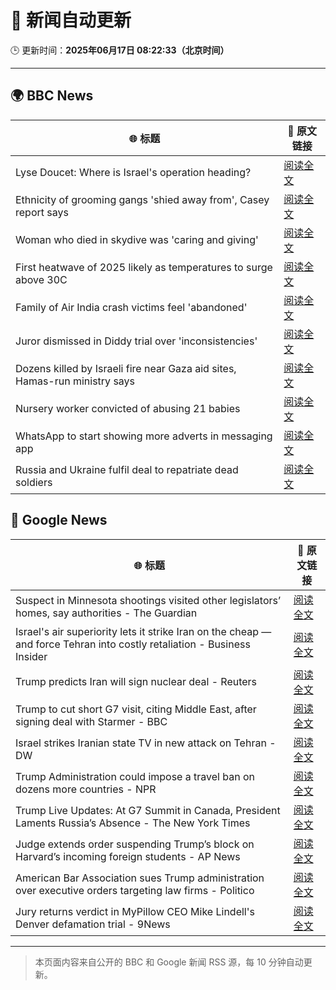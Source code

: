 # 🧠 新闻自动更新

🕒 更新时间：**2025年06月17日 08:22:33（北京时间）**

---

## 🌍 BBC News

| 🌐 标题 | 🔗 原文链接 |
|--------|-------------|
| Lyse Doucet: Where is Israel's operation heading? | [阅读全文](https://www.bbc.com/news/articles/ce829v2qzyro) |
| Ethnicity of grooming gangs 'shied away from', Casey report says | [阅读全文](https://www.bbc.com/news/articles/clynyyqdnrdo) |
| Woman who died in skydive was 'caring and giving' | [阅读全文](https://www.bbc.com/news/articles/cy4e4jmzep4o) |
| First heatwave of 2025 likely as temperatures to surge above 30C | [阅读全文](https://www.bbc.com/weather/articles/c4grg1w2xr7o) |
| Family of Air India crash victims feel 'abandoned' | [阅读全文](https://www.bbc.com/news/articles/c5y0lwreg9qo) |
| Juror dismissed in Diddy trial over 'inconsistencies' | [阅读全文](https://www.bbc.com/news/articles/ckg4gg626p2o) |
| Dozens killed by Israeli fire near Gaza aid sites, Hamas-run ministry says | [阅读全文](https://www.bbc.com/news/articles/cg7177gpr17o) |
| Nursery worker convicted of abusing 21 babies | [阅读全文](https://www.bbc.com/news/articles/clylww5ykkvo) |
| WhatsApp to start showing more adverts in messaging app | [阅读全文](https://www.bbc.com/news/articles/cn5y07yqg5do) |
| Russia and Ukraine fulfil deal to repatriate dead soldiers | [阅读全文](https://www.bbc.com/news/articles/cgeqddw1v1do) |

## 📰 Google News

| 🌐 标题 | 🔗 原文链接 |
|--------|-------------|
| Suspect in Minnesota shootings visited other legislators’ homes, say authorities - The Guardian | [阅读全文](https://news.google.com/rss/articles/CBMiogFBVV95cUxPaWlvbzRlTWRKelRxRk1NTTBfeEwxSGxKejhQdm1JNXJFc2ZtRS14SXBYS20wQ2lLdHkwdFlkYmdUNDFqZzFESXNfYXp3dTNrazVXd2ltYVI2bW1CQWhWLUtnM2s0WnlaUmw5Sk5YcXR0RlYtQUVNR2RQM3BBSDZsLTNyZGE4M1lLam9HVkZxTTB0MTZCZ3ctaEotZmo2ODV5LVE?oc=5) |
| Israel's air superiority lets it strike Iran on the cheap — and force Tehran into costly retaliation - Business Insider | [阅读全文](https://news.google.com/rss/articles/CBMiqgFBVV95cUxQWTVJbjZldU1wSXdDZXJBTDdyRzdYazNiLXQzU2xRMWNGSFU0Vm91WkFvT05WVW5xa2UyVUdoaGd4OVhLaTBpb2Z0UEJYWk96WUhwelBfbVJVUE1TWlJESEQ5SkFoWW5ZMy02eG1YeFhEWGktQTJqNVFNck9iWTJMMjZXYmNvb0dQQ19YaF8zV21Ed01Ta0ctU2MyWTN0dlNWVXpfQkllc0hOZw?oc=5) |
| Trump predicts Iran will sign nuclear deal - Reuters | [阅读全文](https://news.google.com/rss/articles/CBMinAFBVV95cUxPZ0Mxc19CbmF6a0ZBTUFRNnBQYXZwUXdsMEVvdW1mdjVXU0phY2Q0Zmw4cGNsSnJFanBIcHFyXzduZjk1VGI1N01YbVVvMVA2TzFoa3IyOGhLSWFRdVQxQlB2MjJBc3A5RFpqallrSXJuWlI5bkxSRGJHcmdoT0EzQjVsZXp0MF84b050RmZfWE5jb0o2Y3JodUJNNUg?oc=5) |
| Trump to cut short G7 visit, citing Middle East, after signing deal with Starmer - BBC | [阅读全文](https://news.google.com/rss/articles/CBMiVEFVX3lxTE90YnNIcVBlSldtX2dRM0l5eFR1Q09hZ2dBTE52bzllUWRkNWlLNl9NRGhMVnN0X1VBcm14UlF6VzZMRGV1LUgwQnk2eXpwaEc0WjFJNQ?oc=5) |
| Israel strikes Iranian state TV in new attack on Tehran - DW | [阅读全文](https://news.google.com/rss/articles/CBMilgFBVV95cUxQR3ppbklQTzVtazZVRHJwQTlvOTRyYm0wM2VjZnBtQlFFU2cydFlmRnBCUWRwOERuR0pKWE9aYzNiM241N3NUaE5BRTlTMzZvTGtva2RQSE5lQ2J2WHFMWUtCRVM0blVmNmVzSFl3ajZrQk1xdUZCRnpJMFRrRVdMcDZPZzc4anVpYkstM0I0UGdEemkxclE?oc=5) |
| Trump Administration could impose a travel ban on dozens more countries - NPR | [阅读全文](https://news.google.com/rss/articles/CBMitwFBVV95cUxPcEdLS0NGN3NVdUNsTjdaaTc0S0plUVZFeXJMSGZVelZLcHNyRFFHYkVIRUNhbHpnOXdSMFR6V014V2IxcGVjaUF1eXlELVlTa0xpeTYza0hBS0IxTC1aRTJMaGJ2VnlGVzhZX3ptWDVJX0pNRkduaHl4V3lRdF9mT3hwTThjR0YzaFl0ZmFManRTYlg2U3V3aERvTmktTVJCd1J2bkhKZlF6dFp2VEFkMXg1alNOU1k?oc=5) |
| Trump Live Updates: At G7 Summit in Canada, President Laments Russia’s Absence - The New York Times | [阅读全文](https://news.google.com/rss/articles/CBMiY0FVX3lxTE5pOTZMN0dzMjNjbWdEeDNOeHNiSVliT3h4QzJGYjlJdGpfRE41aWpCc1pOaGxtbkg5cGJGTWdpT2JSSVUzS3FFVlFiN0ZlTGJ1emFRX3NiN3ZzS0pnNS1KUUxJbw?oc=5) |
| Judge extends order suspending Trump’s block on Harvard’s incoming foreign students - AP News | [阅读全文](https://news.google.com/rss/articles/CBMinAFBVV95cUxQc2ZmcmJuLVBMR01WY0MtNC10WGRDYVJlZTF0VGhXMjJXbUNjTWZaWEtHTVFETE4tSXVyQU9qQU9BbjJDeWJxTmRKb2NiNllUd2RKZlY1bTgzWFdjX0x5U3dsMHRqaVZsYXF6aDd5QS1zUGYwVF9oUlI4YTBlTDg4NElpVG0xX3hzMmlFdkFsS21qU1RNLVlnd3dzLU4?oc=5) |
| American Bar Association sues Trump administration over executive orders targeting law firms - Politico | [阅读全文](https://news.google.com/rss/articles/CBMijgFBVV95cUxQT1Brc2I4RzFMRkxvWWFyM1M2d21McXg5LWk2MXR0RFU4SGd6dC1MbDVjVlI0dklSWTlaYXhJVVBoNkFqUUlhRXBHYkp3NDZwbHc2UEpDRVBJaDJQekhGalNTZFlzWEdFQkhyZDhKUExmRjAyQTY4UldSNUZVa3p3QW1HNFZTQklyZC1JWXdB?oc=5) |
| Jury returns verdict in MyPillow CEO Mike Lindell's Denver defamation trial - 9News | [阅读全文](https://news.google.com/rss/articles/CBMi1gFBVV95cUxQLTFYd3Y1dV9VZWdibTRpazZyUnNxS1o0bDZNQllqcy05d1hoVF8zNWxBSzlHTWtaSnNLRGJ6ellPbVJPeGRELWJPbjJJWTE1a3czdEhVSi1fREh6bWtNWENuTFFxMVgtNGdndWxuX1kxaW9vZ281ZkQySTJZVGN4a2RGX2lzYUl0MnhUXy15X2puYlBSMHFLRmdDV2ZZM28zU0U3b0F2cVZqYmJVakh3ZHY5dEtLSlFiOXhLNTlRdWdTMS1uQ0Z0S1FxNk55ZVlNY1NPekFB?oc=5) |

---
> 本页面内容来自公开的 BBC 和 Google 新闻 RSS 源，每 10 分钟自动更新。
